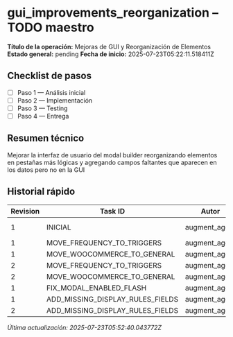 # gui_improvements_reorganization – TODO maestro

**Título de la operación:** Mejoras de GUI y Reorganización de Elementos
**Estado general:** pending
**Fecha de inicio:** 2025-07-23T05:22:11.518411Z

## Checklist de pasos
- [ ] Paso 1 — Análisis inicial
- [ ] Paso 2 — Implementación
- [ ] Paso 3 — Testing
- [ ] Paso 4 — Entrega

## Resumen técnico
Mejorar la interfaz de usuario del modal builder reorganizando elementos en pestañas más lógicas y agregando campos faltantes que aparecen en los datos pero no en la GUI

## Historial rápido
| Revision | Task ID | Autor | Fecha | Estado |
|----------|---------|-------|-------|--------|
| 1 | INICIAL | augment_agent | 2025-07-23T05:22:11.518411Z | pending |
| 1 | MOVE_FREQUENCY_TO_TRIGGERS | augment_agent | 2025-07-23 | todo |
| 1 | MOVE_WOOCOMMERCE_TO_GENERAL | augment_agent | 2025-07-23 | todo |
| 2 | MOVE_FREQUENCY_TO_TRIGGERS | augment_agent | 2025-07-23 | done |
| 2 | MOVE_WOOCOMMERCE_TO_GENERAL | augment_agent | 2025-07-23 | done |
| 1 | FIX_MODAL_ENABLED_FLASH | augment_agent | 2025-07-23 | done |
| 1 | ADD_MISSING_DISPLAY_RULES_FIELDS | augment_agent | 2025-07-23 | doing |
| 2 | ADD_MISSING_DISPLAY_RULES_FIELDS | augment_agent | 2025-07-23 | done |

*Última actualización: 2025-07-23T05:52:40.043772Z*
